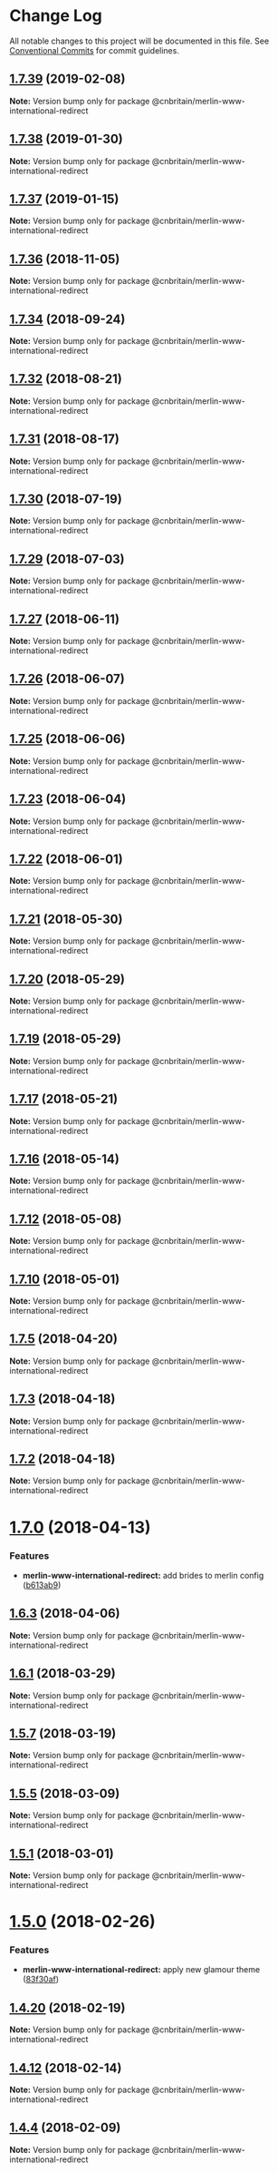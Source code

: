 # Change Log

All notable changes to this project will be documented in this file.
See [Conventional Commits](https://conventionalcommits.org) for commit guidelines.

## [1.7.39](https://github.com/cnduk/merlin-www-components/compare/@cnbritain/merlin-www-international-redirect@1.7.38...@cnbritain/merlin-www-international-redirect@1.7.39) (2019-02-08)

**Note:** Version bump only for package @cnbritain/merlin-www-international-redirect





## [1.7.38](https://github.com/cnduk/merlin-www-components/compare/@cnbritain/merlin-www-international-redirect@1.7.37...@cnbritain/merlin-www-international-redirect@1.7.38) (2019-01-30)

**Note:** Version bump only for package @cnbritain/merlin-www-international-redirect





## [1.7.37](https://github.com/cnduk/merlin-www-components/compare/@cnbritain/merlin-www-international-redirect@1.7.36...@cnbritain/merlin-www-international-redirect@1.7.37) (2019-01-15)

**Note:** Version bump only for package @cnbritain/merlin-www-international-redirect





<a name="1.7.36"></a>
## [1.7.36](https://github.com/cnduk/merlin-www-components/compare/@cnbritain/merlin-www-international-redirect@1.7.35...@cnbritain/merlin-www-international-redirect@1.7.36) (2018-11-05)




**Note:** Version bump only for package @cnbritain/merlin-www-international-redirect

<a name="1.7.34"></a>
## [1.7.34](https://github.com/cnduk/merlin-www-components/compare/@cnbritain/merlin-www-international-redirect@1.7.33...@cnbritain/merlin-www-international-redirect@1.7.34) (2018-09-24)




**Note:** Version bump only for package @cnbritain/merlin-www-international-redirect

<a name="1.7.32"></a>
## [1.7.32](https://github.com/cnduk/merlin-www-components/compare/@cnbritain/merlin-www-international-redirect@1.7.31...@cnbritain/merlin-www-international-redirect@1.7.32) (2018-08-21)




**Note:** Version bump only for package @cnbritain/merlin-www-international-redirect

<a name="1.7.31"></a>
## [1.7.31](https://github.com/cnduk/merlin-www-components/compare/@cnbritain/merlin-www-international-redirect@1.7.30...@cnbritain/merlin-www-international-redirect@1.7.31) (2018-08-17)




**Note:** Version bump only for package @cnbritain/merlin-www-international-redirect

<a name="1.7.30"></a>
## [1.7.30](https://github.com/cnduk/merlin-www-components/compare/@cnbritain/merlin-www-international-redirect@1.7.29...@cnbritain/merlin-www-international-redirect@1.7.30) (2018-07-19)




**Note:** Version bump only for package @cnbritain/merlin-www-international-redirect

<a name="1.7.29"></a>
## [1.7.29](https://github.com/cnduk/merlin-www-components/compare/@cnbritain/merlin-www-international-redirect@1.7.28...@cnbritain/merlin-www-international-redirect@1.7.29) (2018-07-03)




**Note:** Version bump only for package @cnbritain/merlin-www-international-redirect

<a name="1.7.27"></a>
## [1.7.27](https://github.com/cnduk/merlin-www-components/compare/@cnbritain/merlin-www-international-redirect@1.7.26...@cnbritain/merlin-www-international-redirect@1.7.27) (2018-06-11)




**Note:** Version bump only for package @cnbritain/merlin-www-international-redirect

<a name="1.7.26"></a>
## [1.7.26](https://github.com/cnduk/merlin-www-components/compare/@cnbritain/merlin-www-international-redirect@1.7.25...@cnbritain/merlin-www-international-redirect@1.7.26) (2018-06-07)




**Note:** Version bump only for package @cnbritain/merlin-www-international-redirect

<a name="1.7.25"></a>
## [1.7.25](https://github.com/cnduk/merlin-www-components/compare/@cnbritain/merlin-www-international-redirect@1.7.24...@cnbritain/merlin-www-international-redirect@1.7.25) (2018-06-06)




**Note:** Version bump only for package @cnbritain/merlin-www-international-redirect

<a name="1.7.23"></a>
## [1.7.23](https://github.com/cnduk/merlin-www-components/compare/@cnbritain/merlin-www-international-redirect@1.7.22...@cnbritain/merlin-www-international-redirect@1.7.23) (2018-06-04)




**Note:** Version bump only for package @cnbritain/merlin-www-international-redirect

<a name="1.7.22"></a>
## [1.7.22](https://github.com/cnduk/merlin-www-components/compare/@cnbritain/merlin-www-international-redirect@1.7.21...@cnbritain/merlin-www-international-redirect@1.7.22) (2018-06-01)




**Note:** Version bump only for package @cnbritain/merlin-www-international-redirect

<a name="1.7.21"></a>
## [1.7.21](https://github.com/cnduk/merlin-www-components/compare/@cnbritain/merlin-www-international-redirect@1.7.20...@cnbritain/merlin-www-international-redirect@1.7.21) (2018-05-30)




**Note:** Version bump only for package @cnbritain/merlin-www-international-redirect

<a name="1.7.20"></a>
## [1.7.20](https://github.com/cnduk/merlin-www-components/compare/@cnbritain/merlin-www-international-redirect@1.7.19...@cnbritain/merlin-www-international-redirect@1.7.20) (2018-05-29)




**Note:** Version bump only for package @cnbritain/merlin-www-international-redirect

<a name="1.7.19"></a>
## [1.7.19](https://github.com/cnduk/merlin-www-components/compare/@cnbritain/merlin-www-international-redirect@1.7.18...@cnbritain/merlin-www-international-redirect@1.7.19) (2018-05-29)




**Note:** Version bump only for package @cnbritain/merlin-www-international-redirect

<a name="1.7.17"></a>
## [1.7.17](https://github.com/cnduk/merlin-www-components/compare/@cnbritain/merlin-www-international-redirect@1.7.16...@cnbritain/merlin-www-international-redirect@1.7.17) (2018-05-21)




**Note:** Version bump only for package @cnbritain/merlin-www-international-redirect

<a name="1.7.16"></a>
## [1.7.16](https://github.com/cnduk/merlin-www-components/compare/@cnbritain/merlin-www-international-redirect@1.7.15...@cnbritain/merlin-www-international-redirect@1.7.16) (2018-05-14)




**Note:** Version bump only for package @cnbritain/merlin-www-international-redirect

<a name="1.7.12"></a>
## [1.7.12](https://github.com/cnduk/merlin-www-components/compare/@cnbritain/merlin-www-international-redirect@1.7.11...@cnbritain/merlin-www-international-redirect@1.7.12) (2018-05-08)




**Note:** Version bump only for package @cnbritain/merlin-www-international-redirect

<a name="1.7.10"></a>
## [1.7.10](https://github.com/cnduk/merlin-www-components/compare/@cnbritain/merlin-www-international-redirect@1.7.9...@cnbritain/merlin-www-international-redirect@1.7.10) (2018-05-01)




**Note:** Version bump only for package @cnbritain/merlin-www-international-redirect

<a name="1.7.5"></a>
## [1.7.5](https://github.com/cnduk/merlin-www-components/compare/@cnbritain/merlin-www-international-redirect@1.7.4...@cnbritain/merlin-www-international-redirect@1.7.5) (2018-04-20)




**Note:** Version bump only for package @cnbritain/merlin-www-international-redirect

<a name="1.7.3"></a>
## [1.7.3](https://github.com/cnduk/merlin-www-components/compare/@cnbritain/merlin-www-international-redirect@1.7.2...@cnbritain/merlin-www-international-redirect@1.7.3) (2018-04-18)




**Note:** Version bump only for package @cnbritain/merlin-www-international-redirect

<a name="1.7.2"></a>
## [1.7.2](https://github.com/cnduk/merlin-www-components/compare/@cnbritain/merlin-www-international-redirect@1.7.1...@cnbritain/merlin-www-international-redirect@1.7.2) (2018-04-18)




**Note:** Version bump only for package @cnbritain/merlin-www-international-redirect

<a name="1.7.0"></a>
# [1.7.0](https://github.com/cnduk/merlin-www-components/compare/@cnbritain/merlin-www-international-redirect@1.6.3...@cnbritain/merlin-www-international-redirect@1.7.0) (2018-04-13)


### Features

* **merlin-www-international-redirect:** add brides to merlin config ([b613ab9](https://github.com/cnduk/merlin-www-components/commit/b613ab9))




<a name="1.6.3"></a>
## [1.6.3](https://github.com/cnduk/merlin-www-components/compare/@cnbritain/merlin-www-international-redirect@1.6.2...@cnbritain/merlin-www-international-redirect@1.6.3) (2018-04-06)




**Note:** Version bump only for package @cnbritain/merlin-www-international-redirect

<a name="1.6.1"></a>
## [1.6.1](https://github.com/cnduk/merlin-www-components/compare/@cnbritain/merlin-www-international-redirect@1.6.0...@cnbritain/merlin-www-international-redirect@1.6.1) (2018-03-29)




**Note:** Version bump only for package @cnbritain/merlin-www-international-redirect

<a name="1.5.7"></a>
## [1.5.7](https://github.com/cnduk/merlin-www-components/compare/@cnbritain/merlin-www-international-redirect@1.5.6...@cnbritain/merlin-www-international-redirect@1.5.7) (2018-03-19)




**Note:** Version bump only for package @cnbritain/merlin-www-international-redirect

<a name="1.5.5"></a>
## [1.5.5](https://github.com/cnduk/merlin-www-components/compare/@cnbritain/merlin-www-international-redirect@1.5.4...@cnbritain/merlin-www-international-redirect@1.5.5) (2018-03-09)




**Note:** Version bump only for package @cnbritain/merlin-www-international-redirect

<a name="1.5.1"></a>
## [1.5.1](https://github.com/cnduk/merlin-www-components/compare/@cnbritain/merlin-www-international-redirect@1.5.0...@cnbritain/merlin-www-international-redirect@1.5.1) (2018-03-01)




**Note:** Version bump only for package @cnbritain/merlin-www-international-redirect

<a name="1.5.0"></a>
# [1.5.0](https://github.com/cnduk/merlin-www-components/compare/@cnbritain/merlin-www-international-redirect@1.4.25...@cnbritain/merlin-www-international-redirect@1.5.0) (2018-02-26)


### Features

* **merlin-www-international-redirect:** apply new glamour theme ([83f30af](https://github.com/cnduk/merlin-www-components/commit/83f30af))




<a name="1.4.20"></a>
## [1.4.20](https://github.com/cnduk/merlin-www-components/compare/@cnbritain/merlin-www-international-redirect@1.4.19...@cnbritain/merlin-www-international-redirect@1.4.20) (2018-02-19)




**Note:** Version bump only for package @cnbritain/merlin-www-international-redirect

<a name="1.4.12"></a>
## [1.4.12](https://github.com/cnduk/merlin-www-components/compare/@cnbritain/merlin-www-international-redirect@1.4.11...@cnbritain/merlin-www-international-redirect@1.4.12) (2018-02-14)




**Note:** Version bump only for package @cnbritain/merlin-www-international-redirect

<a name="1.4.4"></a>
## [1.4.4](https://github.com/cnduk/merlin-www-components/compare/@cnbritain/merlin-www-international-redirect@1.4.3...@cnbritain/merlin-www-international-redirect@1.4.4) (2018-02-09)




**Note:** Version bump only for package @cnbritain/merlin-www-international-redirect
